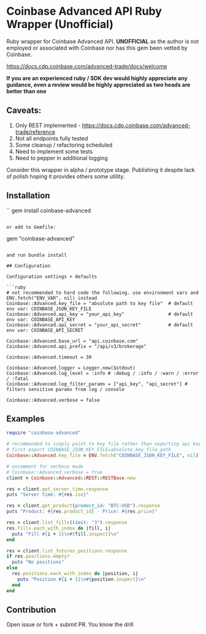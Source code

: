 # Coinbase Advanced API Ruby Wrapper (Unofficial)

Ruby wrapper for Coinbase Advanced API. **UNOFFICIAL** as the author is not employed or associated with Coinbase nor has this gem been vetted by Coinbase. 

https://docs.cdp.coinbase.com/advanced-trade/docs/welcome

**If you are an experienced ruby / SDK dev would highly appreciate any guidance, even a review would be highly appreciated as two heads are better than one**

## Caveats:

1. Only REST implemented - https://docs.cdp.coinbase.com/advanced-trade/reference
2. Not all endpoints fully tested
3. Some cleanup / refactoring scheduled
4. Need to implement some tests
5. Need to pepper in additional logging

Consider this wrapper in alpha / prototype stage. Publishing it despite lack of polish hoping it provides others some utility.

## Installation

``
gem install coinbase-advanced
```

or add to Gemfile:

```
gem "coinbase-advanced"
```

and run bundle install

## Configuration

Configuration settings + defaults

```ruby
# not recommended to hard code the following. use environment vars and ENV.fetch("ENV_VAR", nil) instead
Coinbase::Advanced.key_file = "absolute path to key file"  # default env var: COINBASE_JSON_KEY_FILE
Coinbase::Advanced.api_key = "your_api_key"                # default env var: COINBASE_API_KEY
Coinbase::Advanced.api_secret = "your_api_secret"          # default env var: COINBASE_API_SECRET

Coinbase::Advanced.base_url = "api.coinbase.com"
Coinbase::Advanced.api_prefix = "/api/v3/brokerage"

Coinbase::Advanced.timeout = 30

Coinbase::Advanced.logger = Logger.new($stdout)
Coinbase::Advanced.log_level = :info # :debug / :info / :warn / :error / :fatal
Coinbase::Advanced.log_filter_params = ["api_key", "api_secret"] # filters sensitive params from log / console

Coinbase::Advanced.verbose = false
```

## Examples

```ruby
require "coinbase-advanced"

# recommended to simply point to key file rather than exporting api key/secret individually
# first export COINBASE_JSON_KEY_FILE=absolute_key_file_path
Coinbase::Advanced.key_file = ENV.fetch("COINBASE_JSON_KEY_FILE", nil)

# uncomment for verbose mode
# Coinbase::Advanced.verbose = true
client = Coinbase::Advanced::REST::RESTBase.new

res = client.get_server_time.response
puts "Server time: #{res.iso}"

res = client.get_product(product_id: "BTC-USD").response
puts "Product: #{res.product_id} - Price: #{res.price}"

res = client.list_fills(limit: "3").response
res.fills.each_with_index do |fill, i|
  puts "Fill #{i + 1}\n#{fill.inspect}\n"
end

res = client.list_futures_positions.response
if res.positions.empty?
  puts "No positions"
else
  res.positions.each_with_index do |position, i|
    puts "Position #{i + 1}\n#{position.inspect}\n"
  end
end
```

## Contribution

Open issue or fork + submit PR. You know the drill
